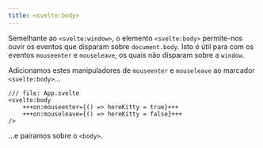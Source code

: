 ```yaml
---
title: <svelte:body>
---
```


Semelhante ao `<svelte:window>`, o elemento `<svelte:body>` permite-nos ouvir os eventos que disparam sobre `document.body`. Isto é útil para com os eventos `mouseenter` e `mouseleave`, os quais não disparam sobre a `window`.

Adicionamos estes manipuladores de `mouseenter` e `mouseleave` ao marcador `<svelte:body>`...

```svelte
/// file: App.svelte
<svelte:body
	+++on:mouseenter={() => hereKitty = true}+++
	+++on:mouseleave={() => hereKitty = false}+++
/>
```

...e pairamos sobre o `<body>`.
